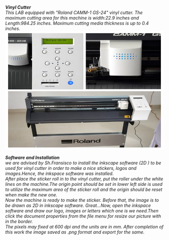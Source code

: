 ***Vinyl Cutter***     
 *This LAB equipped with "Roland CAMM-1 GS-24" vinyl cutter. The maximum cutting area for this machine is width:22.9 inches and Length:984.25 inches. Maximum cutting media thickness is up to 0.4 inches.*
![Vinylcutter](/img/vinylcutter.jpg)

***Software and Installation***  
*we are advised by Sh.Fransisco to install the inkscape software (2D ) to be used for vinyl cutter in order to make a nice stickers, logos and images.Hence, the inkspace software was installed.*  
*After place the sticker roll in to the vinyl cutter, put the roller under the white lines on the machine.The origin point should be set in lower left side is used to utilize the maximum area of the sticker roll and the origin should be reset when make the new one.*   
*Now the machine is ready to make the sticker. Before that, the image is to be drawn as 2D in inkscape software.*
*Great...Now, open the inkspace software and draw our logo, images or letters which one is we need.Then click the document properties from the file menu for resize our picture with in the border.*  
*The pixels may fixed at 600 dpi and the units are in mm. After completion of this work the image saved as .png format and export for the same.*

